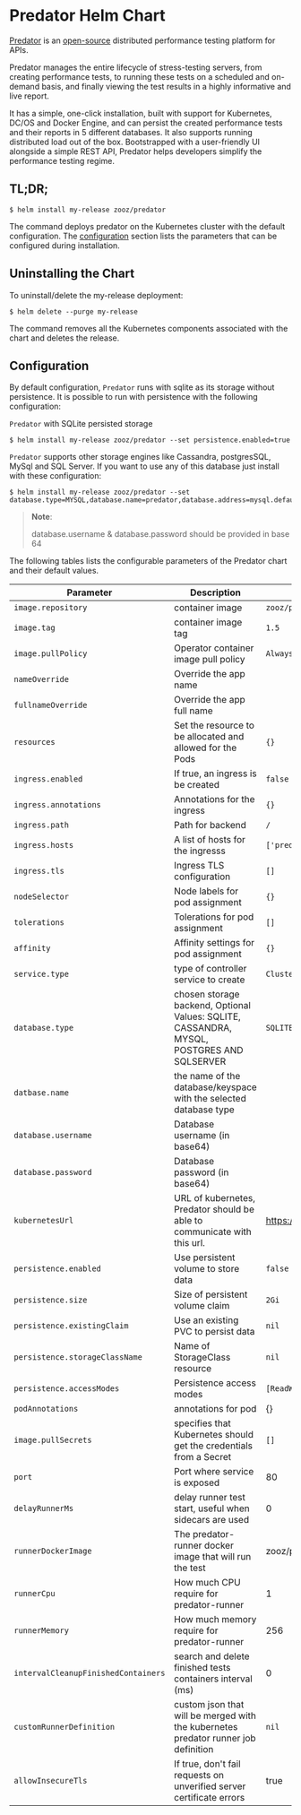 # Predator Helm Chart

         
[Predator](https://predator.dev) is an [open-source](https://github.com/Zooz/predator) distributed performance testing platform for APIs.
                                    
Predator manages the entire lifecycle of stress-testing servers, from creating performance tests, to running these tests on a scheduled and on-demand basis, and finally viewing the test results in a highly informative and live report.

It has a simple, one-click installation, built with support for Kubernetes, DC/OS and Docker Engine, and can persist the created performance tests and their reports in 5 different databases. It also supports running distributed load out of the box. Bootstrapped with a user-friendly UI alongside a simple REST API, Predator helps developers simplify the performance testing regime.

## TL;DR;

```console
$ helm install my-release zooz/predator
```

The command deploys predator on the Kubernetes cluster with the default configuration. The [configuration](#configuration) section lists the parameters that can be configured during installation.

## Uninstalling the Chart

To uninstall/delete the my-release deployment:

```console
$ helm delete --purge my-release
```

The command removes all the Kubernetes components associated with the chart and deletes the release.

## Configuration

By default configuration, `Predator` runs with sqlite as its storage without persistence.
It is possible to run with persistence with the following configuration:

`Predator` with SQLite persisted storage 
```console
$ helm install my-release zooz/predator --set persistence.enabled=true
```

`Predator` supports other storage engines like Cassandra, postgresSQL, MySql and SQL Server.
If you want to use any of this database just install with these configuration:

```console
$ helm install my-release zooz/predator --set database.type=MYSQL,database.name=predator,database.address=mysql.default,database.password=cHJlZGF0b3I=,database.password=cHJlZGF0b3I=
```
> **Note**:
>
> database.username & database.password should be provided in base 64
>

The following tables lists the configurable parameters of the Predator chart and their default values.


| Parameter                           | Description                                                      | Default                                      |
| ------------------------------------| ---------------------------------------------------------------- | -------------------------------------------- |
| `image.repository`                  | container image                                                  | `zooz/predator`                              |
| `image.tag`                         | container image tag                                              | `1.5`                                        |
| `image.pullPolicy`                  | Operator container image pull policy                             | `Always`                                     |
| `nameOverride`                      | Override the app name                                            |                                              |
| `fullnameOverride`                  | Override the app full name                                       |                                              |
| `resources`                         | Set the resource to be allocated and allowed for the Pods        | `{}`                                         |
| `ingress.enabled`                   | If true, an ingress is be created                                | `false`
| `ingress.annotations`               | Annotations for the ingress                                      | `{}`
| `ingress.path`                      | Path for backend                                                 | `/`
| `ingress.hosts`                     | A list of hosts for the ingresss                                 | `['predator.local']`
| `ingress.tls`                       | Ingress TLS configuration                                        | `[]`
| `nodeSelector`                      | Node labels for pod assignment                                   | `{}`                                         |
| `tolerations`                       | Tolerations for pod assignment                                   | `[]`                                         |
| `affinity`                          | Affinity settings for pod assignment                             | `{}`                                         |
| `service.type`                      | type of controller service to create                             | `ClusterIP`
| `database.type`                     | chosen storage backend, Optional Values: SQLITE, CASSANDRA, MYSQL, POSTGRES AND SQLSERVER | `SQLITE`
| `datbase.name`                      | the name of the database/keyspace with the selected database type|
| `database.username`                 | Database username (in base64)                                    |                                              |
| `database.password`                 | Database password (in base64)                                    |                                              |
| `kubernetesUrl    `                 | URL of kubernetes, Predator should be able to communicate with this url. | https://kubernetes.default.svc       |
| `persistence.enabled`               | Use persistent volume to store data                               | `false`                                     |
| `persistence.size`                  | Size of persistent volume claim                                     | `2Gi`                                      |
| `persistence.existingClaim`         | Use an existing PVC to persist data                                 | `nil`                                       |
| `persistence.storageClassName`      | Name of StorageClass resource                                     | `nil`                                       |
| `persistence.accessModes`           | Persistence access modes                                            | `[ReadWriteOnce]`                           |
| `podAnnotations`                    | annotations for pod                                                           | {}                                   |
| `image.pullSecrets`                 | specifies that Kubernetes should get the credentials from a Secret  | `[]`                     |
| `port`                              | Port where service is exposed   | 80                                      |
| `delayRunnerMs`                     | delay runner test start, useful when sidecars are used   | 0                                      |
| `runnerDockerImage`                 | The predator-runner docker image that will run the test   | zooz/predator-runner:1.5                                      |
| `runnerCpu`                         | How much CPU require for predator-runner   | 1                                      |
| `runnerMemory`                      | How much memory require for predator-runner  | 256                                      |
| `intervalCleanupFinishedContainers` | search and delete finished tests containers interval (ms)   | 0                                      |
| `customRunnerDefinition`            | custom json that will be merged with the kubernetes predator runner job definition   | `nil`              |
| `allowInsecureTls`                  | If true, don't fail requests on unverified server certificate errors   | true                                      |

